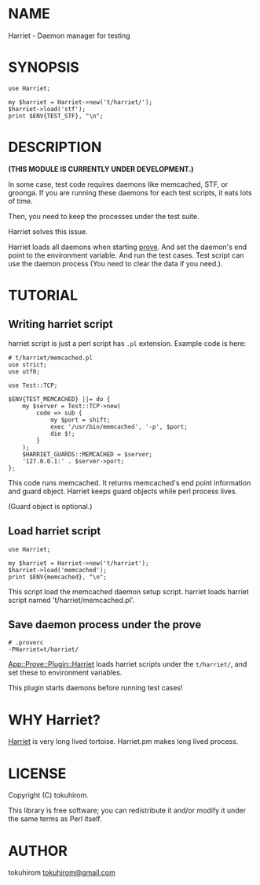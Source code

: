 # NAME

Harriet - Daemon manager for testing

# SYNOPSIS

    use Harriet;

    my $harriet = Harriet->new('t/harriet/');
    $harriet->load('stf');
    print $ENV{TEST_STF}, "\n";

# DESCRIPTION

__(THIS MODULE IS CURRENTLY UNDER DEVELOPMENT.)__

In some case, test code requires daemons like memcached, STF, or groonga.
If you are running these daemons for each test scripts, it eats lots of time.

Then, you need to keep the processes under the test suite.

Harriet solves this issue.

Harriet loads all daemons when starting [prove](https://metacpan.org/pod/prove). And set the daemon's end point to the environment variable.
And run the test cases. Test script can use the daemon process (You need to clear the data if you need.).

# TUTORIAL

## Writing harriet script

harriet script is just a perl script has `.pl` extension. Example code is here:

    # t/harriet/memcached.pl
    use strict;
    use utf8;

    use Test::TCP;

    $ENV{TEST_MEMCACHED} ||= do {
        my $server = Test::TCP->new(
            code => sub {
                my $port = shift;
                exec '/usr/bin/memcached', '-p', $port;
                die $!;
            }
        );
        $HARRIET_GUARDS::MEMCACHED = $server;
        '127.0.0.1:' . $server->port;
    };

This code runs memcached. It returns memcached's end point information and guard object. Harriet keeps guard objects while perl process lives.

(Guard object is optional.)

## Load harriet script

    use Harriet;

    my $harriet = Harriet->new('t/harriet');
    $harriet->load('memcached');
    print $ENV{memcached}, "\n";

This script load the memcached daemon setup script.
harriet loads harriet script named 't/harriet/memcached.pl'.

## Save daemon process under the prove

    # .proverc
    -PHarriet=t/harriet/

[App::Prove::Plugin::Harriet](https://metacpan.org/pod/App::Prove::Plugin::Harriet) loads harriet scripts under the `t/harriet/`, and set these to environment variables.

This plugin starts daemons before running test cases!

# WHY Harriet?

[Harriet](http://en.wikipedia.org/wiki/Harriet_(tortoise)) is very long lived tortoise. Harriet.pm makes long lived process.

# LICENSE

Copyright (C) tokuhirom.

This library is free software; you can redistribute it and/or modify
it under the same terms as Perl itself.

# AUTHOR

tokuhirom <tokuhirom@gmail.com>
